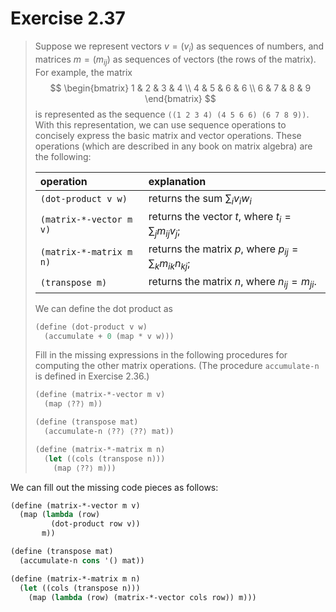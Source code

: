 # Exercise 2.37

> Suppose we represent vectors $v = (v_i)$ as sequences of numbers, and matrices $m = (m_{ij})$ as sequences of vectors (the rows of the matrix).
> For example, the matrix
> $$
> \begin{bmatrix}
>   1 & 2 & 3 & 4 \\
>   4 & 5 & 6 & 6 \\
>   6 & 7 & 8 & 9
> \end{bmatrix}
> $$
> is represented as the sequence `((1 2 3 4) (4 5 6 6) (6 7 8 9))`.
> With this representation, we can use sequence operations to concisely express the basic matrix and vector operations.
> These operations (which are described in any book on matrix algebra) are the following:
>
> | operation               | explanation                                                 |
> | :---------------------- | :---------------------------------------------------------- |
> | `(dot-product v w)`     | returns the sum $∑_i v_i w_i$                               |
> | `(matrix-*-vector m v)` | returns the vector $t$, where $t_i = ∑_j m_{ij} v_j$;       |
> | `(matrix-*-matrix m n)` | returns the matrix $p$, where $p_{ij} = ∑_k m_{ik} n_{kj}$; |
> | `(transpose m)`         | returns the matrix $n$, where $n_{ij} = m_{ji}$.            |
>
> We can define the dot product as
> ```scheme
> (define (dot-product v w)
>   (accumulate + 0 (map * v w)))
> ```
> Fill in the missing expressions in the following procedures for computing the other matrix operations.
> (The procedure `accumulate-n` is defined in Exercise 2.36.)
> ```scheme
> (define (matrix-*-vector m v)
>   (map ⟨??⟩ m))
>
> (define (transpose mat)
>   (accumulate-n ⟨??⟩ ⟨??⟩ mat))
>
> (define (matrix-*-matrix m n)
>   (let ((cols (transpose n)))
>     (map ⟨??⟩ m)))
> ```



We can fill out the missing code pieces as follows:
```scheme
(define (matrix-*-vector m v)
  (map (lambda (row)
         (dot-product row v))
       m))

(define (transpose mat)
  (accumulate-n cons '() mat))

(define (matrix-*-matrix m n)
  (let ((cols (transpose n)))
    (map (lambda (row) (matrix-*-vector cols row)) m)))
```
